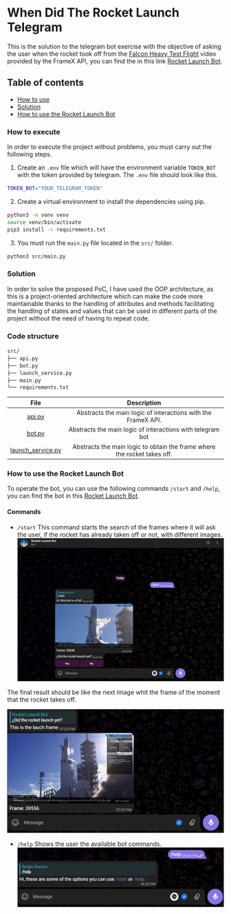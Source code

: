 # When Did The Rocket Launch Telegram

This is the solution to the telegram bot exercise with the objective of asking the user when the rocket took off from the [Falcon Heavy Test Flight](https://www.youtube.com/watch?v=1wbSwFU6tY1c) video provided by the FrameX API, you can find the in this link
<a href="t.me/rocketlaunchtestbot" target="_blank">Rocket Launch Bot</a>.

## Table of contents
- [How to use](#how-to-use)
- [Solution](#solution)
- [How to use the Rocket Launch Bot](#how-to-use-the-rocket-launch-bot)

### How to execute

In order to execute the project without problems, you must carry out the following steps.

1. Create an `.env` file which will have the environment variable `TOKEN_BOT` with the token provided by telegram. The `.env` file should look like this.

```bash
TOKEN_BOT="YOUR_TELEGRAM_TOKEN"
```

2. Create a virtual environment to install the dependencies using pip.

```bash
python3 -m venv venv
source venv/bin/activate
pip3 install -r requirements.txt
```

3. You must run the `main.py` file located in the `src/` folder.

```bash
python3 src/main.py
```

### Solution

In order to solve the proposed PoC, I have used the OOP architecture, as this is a project-oriented architecture which can make the code more maintainable thanks to the handling of attributes and methods facilitating the handling of states and values that can be used in different parts of the project without the need of having to repeat code.

### Code structure

```bash
src/
├── api.py
├── bot.py
├── launch_service.py
├── main.py
└── requirements.txt
```

| File                 | Description                               |
| :-------------------: | :-----------------------------------------:|
| [api.py](src/api.py) | Abstracts the main logic of interactions with the FrameX API. |
| [bot.py](src/bot.py) | Abstracts the main logic of interactions with telegram bot |
| [launch_service.py](src/launch_service.py) | Abstracts the main logic to obtain the frame where the rocket takes off. |

### How to use the Rocket Launch Bot
To operate the bot, you can use the following commands `/start` and `/help`, you can find the bot in this <a href="t.me/rocketlaunchtestbot" target="_blank">Rocket Launch Bot</a>.

#### Commands
- `/start`
This command starts the search of the frames where it will ask the user, if the rocket has already taken off or not, with different images.
![screen_strart](screenshots/screen_start.png)

The final result should be like the next image whit the frame of the moment that the rocket takes off.

![screen_strart_end](screenshots/screen_start_end.png)

- `/help`
Shows the user the available bot commands.
![screen_help](screenshots/screen_help.png)

